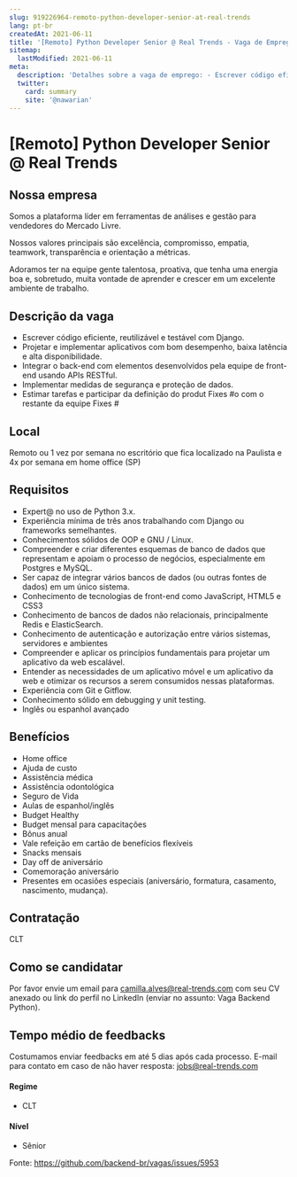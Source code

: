 ```yaml
---
slug: 919226964-remoto-python-developer-senior-at-real-trends
lang: pt-br
createdAt: 2021-06-11
title: '[Remoto] Python Developer Senior @ Real Trends - Vaga de Emprego'
sitemap:
  lastModified: 2021-06-11
meta:
  description: 'Detalhes sobre a vaga de emprego: - Escrever código eficiente, reutilizável e testável com Django. - Projetar e implementar aplicativos com bom desempenho, baixa latência e alta disponibilidade. - Integrar o back-end com elementos desenvolvidos pela equipe de front-end usando APIs RESTful. - Implementar medidas de segurança e proteção de dados. - Estimar tarefas e participar da definição do produt Fixes #o com o restante da equipe Fixes #'
  twitter:
    card: summary
    site: '@nawarian'
---
```


# [Remoto] Python Developer Senior @ Real Trends

## Nossa empresa

Somos a plataforma líder em ferramentas de análises e gestão para vendedores do Mercado Livre.

Nossos valores principais são excelência, compromisso, empatia, teamwork, transparência e orientação a métricas.

Adoramos ter na equipe gente talentosa, proativa, que tenha uma energia boa e, sobretudo, muita vontade de aprender e crescer em um excelente ambiente de trabalho.

## Descrição da vaga

- Escrever código eficiente, reutilizável e testável com Django.
- Projetar e implementar aplicativos com bom desempenho, baixa latência e alta disponibilidade.
- Integrar o back-end com elementos desenvolvidos pela equipe de front-end usando APIs RESTful.
- Implementar medidas de segurança e proteção de dados.
- Estimar tarefas e participar da definição do produt
Fixes #o com o restante da equipe
Fixes #

## Local

Remoto ou 1 vez por semana no escritório que fica localizado na Paulista e 4x por semana em home office (SP)

## Requisitos

- Expert@ no uso de Python 3.x.
- Experiência mínima de três anos trabalhando com Django ou frameworks semelhantes.
- Conhecimentos sólidos de OOP e GNU / Linux.
- Compreender e criar diferentes esquemas de banco de dados que representam e apoiam o processo de negócios, especialmente em Postgres e MySQL.
- Ser capaz de integrar vários bancos de dados (ou outras fontes de dados) em um único sistema.
- Conhecimento de tecnologias de front-end como JavaScript, HTML5 e CSS3
- Conhecimento de bancos de dados não relacionais, principalmente Redis e ElasticSearch.
- Conhecimento de autenticação e autorização entre vários sistemas, servidores e ambientes
- Compreender e aplicar os princípios fundamentais para projetar um aplicativo da web escalável.
- Entender as necessidades de um aplicativo móvel e um aplicativo da web e otimizar os recursos a serem consumidos nessas plataformas.
- Experiência com Git e Gitflow.
- Conhecimento sólido em debugging y unit testing.
- Inglês ou espanhol avançado


## Benefícios

- Home office
- Ajuda de custo
- Assistência médica
- Assistência odontológica
- Seguro de Vida
- Aulas de espanhol/inglês
- Budget Healthy
- Budget mensal para capacitações
- Bônus anual
- Vale refeição em cartão de benefícios flexíveis
- Snacks mensais
- Day off de aniversário
- Comemoração aniversário
- Presentes em ocasiões especiais (aniversário, formatura, casamento, nascimento, mudança).


## Contratação

CLT

## Como se candidatar

Por favor envie um email para camilla.alves@real-trends.com com seu CV anexado ou link do perfil no LinkedIn (enviar no assunto: Vaga Backend Python).


## Tempo médio de feedbacks

Costumamos enviar feedbacks em até 5 dias após cada processo.
E-mail para contato em caso de não haver resposta: jobs@real-trends.com


#### Regime
- CLT


#### Nível
- Sênior





Fonte: https://github.com/backend-br/vagas/issues/5953